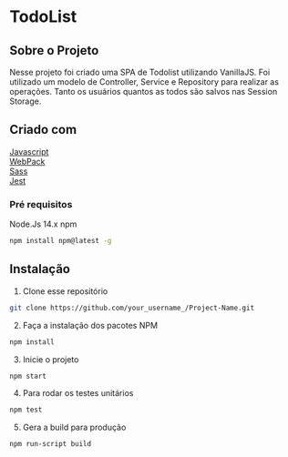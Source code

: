 # TodoList

## Sobre o Projeto

Nesse projeto foi criado uma SPA de Todolist utilizando VanillaJS. Foi utilizado um modelo de Controller, Service e Repository para realizar as operações. Tanto os usuários quantos as todos são salvos nas Session Storage.
## Criado com

[Javascript](http://vanilla-js.com)  
[WebPack](https://webpack.js.org)  
[Sass](https://sass-lang.com)  
[Jest](https://jestjs.io)  

### Pré requisitos
Node.Js 14.x
npm
```sh
npm install npm@latest -g
```

## Instalação

1. Clone esse repositório
```sh
git clone https://github.com/your_username_/Project-Name.git
```
2. Faça a instalação dos pacotes NPM
```sh
npm install
```
3. Inicie o projeto
```sh
npm start
```
4. Para rodar os testes unitários
```sh
npm test
```
5. Gera a build para produção
```sh
npm run-script build
```